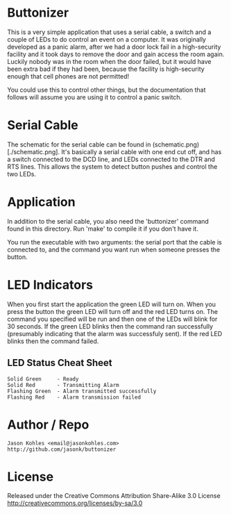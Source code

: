 # Buttonizer #

This is a very simple application that uses a serial cable, a switch and a
couple of LEDs to do control an event on a computer.  It was originally
developed as a panic alarm, after we had a door lock fail in a high-security
facility and it took days to remove the door and gain access the room again.
Luckily nobody was in the room when the door failed, but it would have been
extra bad if they had been, because the facility is high-security enough that
cell phones are not permitted!

You could use this to control other things, but the documentation that follows
will assume you are using it to control a panic switch.

# Serial Cable #

The schematic for the serial cable can be found in
(schematic.png)[./schematic.png].  It's basically a serial cable with one end
cut off, and has a switch connected to the DCD line, and LEDs connected to the
DTR and RTS lines.  This allows the system to detect button pushes and control
the two LEDs.

# Application #

In addition to the serial cable, you also need the 'buttonizer' command found
in this directory.  Run 'make' to compile it if you don't have it.

You run the executable with two arguments: the serial port that the cable is
connected to, and the command you want run when someone presses the button.

# LED Indicators #

When you first start the application the green LED will turn on.  When you
press the button the green LED will turn off and the red LED turns on.  The
command you specified will be run and then one of the LEDs will blink for 30
seconds.  If the green LED blinks then the command ran successfully (presumably
indicating that the alarm was successfuly sent).  If the red LED blinks then
the command failed.

## LED Status Cheat Sheet ##

    Solid Green     - Ready
    Solid Red       - Transmitting Alarm
    Flashing Green  - Alarm transmitted successfully
    Flashing Red    - Alarm transmission failed

# Author / Repo #

    Jason Kohles <email@jasonkohles.com>
    http://github.com/jasonk/buttonizer

# License #

Released under the Creative Commons Attribution Share-Alike 3.0 License
http://creativecommons.org/licenses/by-sa/3.0
